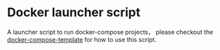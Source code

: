 # Docker launcher script
A launcher script to run docker-compose projects， please checkout the [docker\-compose\-template](https://github.com/philiphuang/docker-compose-template) for how to use this script.